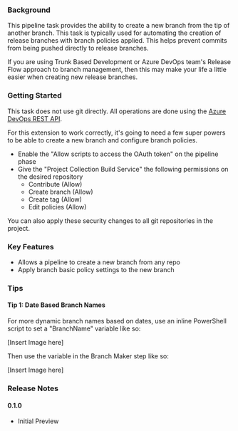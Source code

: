 ### Background

This pipeline task provides the ability to create a new branch from the tip of another branch. This task is typically used for automating the creation of release branches with branch policies applied. This helps prevent commits from being pushed directly to release branches.

If you are using Trunk Based Development or Azure DevOps team's Release Flow approach to branch management, then this may make your life a little easier when creating new release branches.

### Getting Started

This task does not use git directly. All operations are done using the [Azure DevOps REST API](https://docs.microsoft.com/en-us/rest/api/azure/devops/?view=azure-devops-rest-5.0 "Azure DevOps REST API").

For this extension to work correctly, it's going to need a few super powers to be able to create a new branch and configure branch policies.
- Enable the "Allow scripts to access the OAuth token" on the pipeline phase
- Give the "Project Collection Build Service" the following permissions on the desired repository
    - Contribute (Allow)
    - Create branch (Allow)
    - Create tag (Allow)
    - Edit policies (Allow)

You can also apply these security changes to all git repositories in the project.

### Key Features

- Allows a pipeline to create a new branch from any repo
- Apply branch basic policy settings to the new branch

### Tips

#### Tip 1: Date Based Branch Names

For more dynamic branch names based on dates, use an inline PowerShell script to set a "BranchName" variable like so:

[Insert Image here]

Then use the variable in the Branch Maker step like so:

[Insert Image here]

### Release Notes

#### 0.1.0

- Initial Preview
